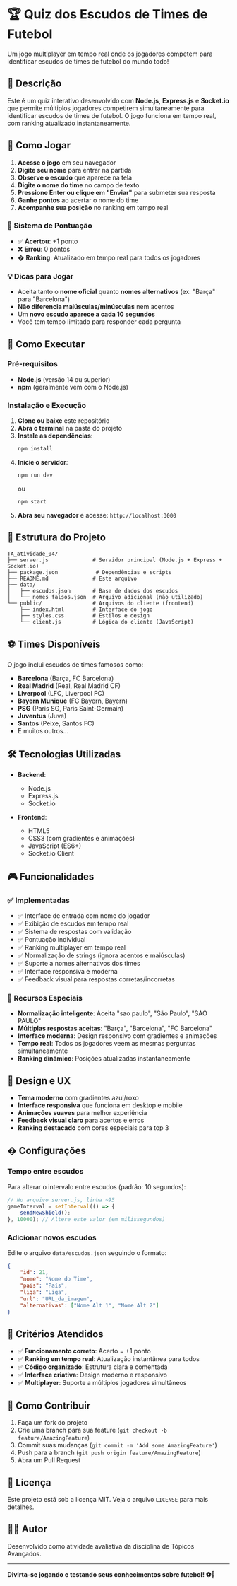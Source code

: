 # 🏆 Quiz dos Escudos de Times de Futebol

Um jogo multiplayer em tempo real onde os jogadores competem para identificar escudos de times de futebol do mundo todo!

## 📌 Descrição

Este é um quiz interativo desenvolvido com **Node.js**, **Express.js** e **Socket.io** que permite múltiplos jogadores competirem simultaneamente para identificar escudos de times de futebol. O jogo funciona em tempo real, com ranking atualizado instantaneamente.

## 🎯 Como Jogar

1. **Acesse o jogo** em seu navegador
2. **Digite seu nome** para entrar na partida
3. **Observe o escudo** que aparece na tela
4. **Digite o nome do time** no campo de texto
5. **Pressione Enter ou clique em "Enviar"** para submeter sua resposta
6. **Ganhe pontos** ao acertar o nome do time
7. **Acompanhe sua posição** no ranking em tempo real

### 🏅 Sistema de Pontuação

- ✅ **Acertou**: +1 ponto
- ❌ **Errou**: 0 pontos
- � **Ranking**: Atualizado em tempo real para todos os jogadores

### 💡 Dicas para Jogar

- Aceita tanto o **nome oficial** quanto **nomes alternativos** (ex: "Barça" para "Barcelona")
- **Não diferencia maiúsculas/minúsculas** nem acentos
- Um **novo escudo aparece a cada 10 segundos**
- Você tem tempo limitado para responder cada pergunta

## 🚀 Como Executar

### Pré-requisitos
- **Node.js** (versão 14 ou superior)
- **npm** (geralmente vem com o Node.js)

### Instalação e Execução

1. **Clone ou baixe** este repositório
2. **Abra o terminal** na pasta do projeto
3. **Instale as dependências**:
   ```bash
   npm install
   ```
4. **Inicie o servidor**:
   ```bash
   npm run dev
   ```
   ou
   ```bash
   npm start
   ```
5. **Abra seu navegador** e acesse: `http://localhost:3000`

## 📂 Estrutura do Projeto

```
TA_atividade_04/
├── server.js              # Servidor principal (Node.js + Express + Socket.io)
├── package.json            # Dependências e scripts
├── README.md              # Este arquivo
├── data/
│   ├── escudos.json       # Base de dados dos escudos
│   └── nomes_falsos.json  # Arquivo adicional (não utilizado)
└── public/                # Arquivos do cliente (frontend)
    ├── index.html         # Interface do jogo
    ├── styles.css         # Estilos e design
    └── client.js          # Lógica do cliente (JavaScript)
```

## ⚽ Times Disponíveis

O jogo inclui escudos de times famosos como:
- **Barcelona** (Barça, FC Barcelona)
- **Real Madrid** (Real, Real Madrid CF)
- **Liverpool** (LFC, Liverpool FC)
- **Bayern Munique** (FC Bayern, Bayern)
- **PSG** (Paris SG, Paris Saint-Germain)
- **Juventus** (Juve)
- **Santos** (Peixe, Santos FC)
- E muitos outros...

## 🛠️ Tecnologias Utilizadas

- **Backend**:
  - Node.js
  - Express.js
  - Socket.io
  
- **Frontend**:
  - HTML5
  - CSS3 (com gradientes e animações)
  - JavaScript (ES6+)
  - Socket.io Client

## 🎮 Funcionalidades

### ✅ Implementadas
- ✅ Interface de entrada com nome do jogador
- ✅ Exibição de escudos em tempo real
- ✅ Sistema de respostas com validação
- ✅ Pontuação individual
- ✅ Ranking multiplayer em tempo real
- ✅ Normalização de strings (ignora acentos e maiúsculas)
- ✅ Suporte a nomes alternativos dos times
- ✅ Interface responsiva e moderna
- ✅ Feedback visual para respostas corretas/incorretas

### 🎯 Recursos Especiais
- **Normalização inteligente**: Aceita "sao paulo", "São Paulo", "SAO PAULO"
- **Múltiplas respostas aceitas**: "Barça", "Barcelona", "FC Barcelona"
- **Interface moderna**: Design responsivo com gradientes e animações
- **Tempo real**: Todos os jogadores veem as mesmas perguntas simultaneamente
- **Ranking dinâmico**: Posições atualizadas instantaneamente

## 🎨 Design e UX

- **Tema moderno** com gradientes azul/roxo
- **Interface responsiva** que funciona em desktop e mobile
- **Animações suaves** para melhor experiência
- **Feedback visual claro** para acertos e erros
- **Ranking destacado** com cores especiais para top 3

## � Configurações

### Tempo entre escudos
Para alterar o intervalo entre escudos (padrão: 10 segundos):
```javascript
// No arquivo server.js, linha ~95
gameInterval = setInterval(() => {
    sendNewShield();
}, 10000); // Altere este valor (em milissegundos)
```

### Adicionar novos escudos
Edite o arquivo `data/escudos.json` seguindo o formato:
```json
{
    "id": 21,
    "nome": "Nome do Time",
    "pais": "País",
    "liga": "Liga",
    "url": "URL_da_imagem",
    "alternativas": ["Nome Alt 1", "Nome Alt 2"]
}
```

## 🎯 Critérios Atendidos

- ✅ **Funcionamento correto**: Acerto = +1 ponto
- ✅ **Ranking em tempo real**: Atualização instantânea para todos
- ✅ **Código organizado**: Estrutura clara e comentada
- ✅ **Interface criativa**: Design moderno e responsivo
- ✅ **Multiplayer**: Suporte a múltiplos jogadores simultâneos

## 🤝 Como Contribuir

1. Faça um fork do projeto
2. Crie uma branch para sua feature (`git checkout -b feature/AmazingFeature`)
3. Commit suas mudanças (`git commit -m 'Add some AmazingFeature'`)
4. Push para a branch (`git push origin feature/AmazingFeature`)
5. Abra um Pull Request

## 📄 Licença

Este projeto está sob a licença MIT. Veja o arquivo `LICENSE` para mais detalhes.

## 👨‍💻 Autor

Desenvolvido como atividade avaliativa da disciplina de Tópicos Avançados.

---

**Divirta-se jogando e testando seus conhecimentos sobre futebol! ⚽🎉**